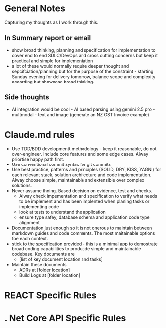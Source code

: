 # General Notes

Capturing my thoughts as I work through this.

##  In Summary report or email
 - show broad thinking, planning and specification for implementation to cover end to end SDLC/DevOps and cross cutting concerns but keep it practical and simple for implementation
 - a lot of these would normally require deeper thought and sepcifciation/planning but for the purpose of the constraint - starting Sunday evening for delivery tomorrow, balance scope and complexity according but showcase broad thinking.


 ## Side thoughts
 - AI integration would be cool - AI based parsing using gemini 2.5 pro - multmodal - text and image (generate an NZ GST Invoice example)


# Claude.md rules

- Use TDD/BDD developmentt methodology - keep it reasonable, do not over-engineer. Include core features and some edge cases. Alway priortise happy path first.
- Use conventional commit syntax for git commits
- Use best practice, patterns and principles (SOLID, DRY, KISS, YAGNI) for each relevant stack, solution architecture and code implementation. Alway choose simple, maintainable and extensible over complex solutions.
- Never assume thning. Based decision on evidence, test and checks. 
    - Alway check impementation and specification to verify what needs to be implement and has been implented when planing tasks or implementing code
    - look at tests to understand the application
    - ensure type safey, database schema and application code type alignment
- Documentation just enough so it is not onerous to maintain between  markdown guides and code comments. The most maitainable options foe each context.
- stick to the specification provided - this is a minimal app to demostrate broad coding capabilities to producde simple and maintainable codebase. Key documents are
    - [list of key document location and tasks]
- Maintain these documents
    - ADRs at [folder location]
    - Build Logs at  [folder location]


# REACT Specific Rules


# . Net Core API Specific Rules

